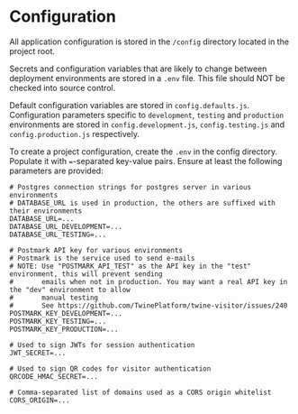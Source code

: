 # Configuration

All application configuration is stored in the `/config` directory located in the project root.

Secrets and configuration variables that are likely to change between deployment environments are stored in a `.env` file. This file should NOT be checked into source control.

Default configuration variables are stored in `config.defaults.js`. Configuration parameters specific to `development`, `testing` and `production` environments are stored in `config.development.js`, `config.testing.js` and `config.production.js` respectively.

To create a project configuration, create the `.env` in the config directory. Populate it with `=`-separated key-value pairs. Ensure at least the following parameters are provided:

```
# Postgres connection strings for postgres server in various environments
# DATABASE_URL is used in production, the others are suffixed with their environments
DATABASE_URL=...
DATABASE_URL_DEVELOPMENT=...
DATABASE_URL_TESTING=...

# Postmark API key for various environments
# Postmark is the service used to send e-mails
# NOTE: Use "POSTMARK_API_TEST" as the API key in the "test" environment, this will prevent sending
#       emails when not in production. You may want a real API key in the "dev" environment to allow
#       manual testing
#       See https://github.com/TwinePlatform/twine-visitor/issues/240
POSTMARK_KEY_DEVELOPMENT=...
POSTMARK_KEY_TESTING=...
POSTMARK_KEY_PRODUCTION=...

# Used to sign JWTs for session authentication
JWT_SECRET=...

# Used to sign QR codes for visitor authentication
QRCODE_HMAC_SECRET=...

# Comma-separated list of domains used as a CORS origin whitelist
CORS_ORIGIN=...
```
